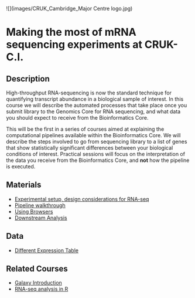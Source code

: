 ![](images/CRUK_Cambridge_Major Centre logo.jpg)

# Making the most of mRNA sequencing experiments at CRUK-C.I.

## Description

High-throughput RNA-sequencing is now the standard technique for quantifying transcript abundance in a biological sample of interest. In this course we will describe the automated processes that take place once you submit library to the Genomics Core for RNA sequencing, and what data you should expect to receive from the Bioinformatics Core.

This will be the first in a series of courses aimed at explaining the computational pipelines available within the Bioinformatics Core. We will describe the steps involved to go from sequencing library to a list of genes that show statistically significant differences between your biological conditions of interest. Practical sessions will focus on the interpretation of the data you receive from the Bioinformatics Core, and **not** how the pipeline is executed.


## Materials

- [Experimental setup, design considerations for RNA-seq]()
- [Pipeline walkthrough]()
- [Using Browsers]()
- [Downstream Analysis](enrichment.nb.html)

## Data

- [Different Expression Table](t47d_Treatment_DEA_Prog-vs-Control_all.csv)

## Related Courses

- [Galaxy Introduction](http://galaxycam.github.io/)
- [RNA-seq analysis in R](http://combine-australia.github.io/2016-05-11-RNAseq/)

